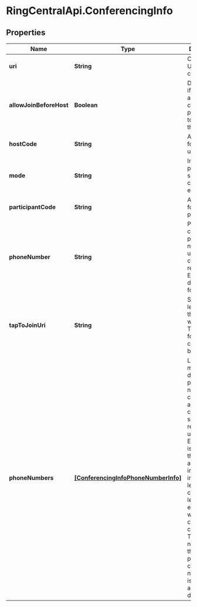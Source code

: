 # RingCentralApi.ConferencingInfo

## Properties
Name | Type | Description | Notes
------------ | ------------- | ------------- | -------------
**uri** | **String** | Canonical URI of a conferencing | [optional] 
**allowJoinBeforeHost** | **Boolean** | Determines if host user allows conference participants to join before the host | [optional] 
**hostCode** | **String** | Access code for a host user | [optional] 
**mode** | **String** | Internal parameter specifying conferencing engine | [optional] 
**participantCode** | **String** | Access code for any participant | [optional] 
**phoneNumber** | **String** | Primary conference phone number for user&#39;s home country returned in E.164 (11-digits) format | [optional] 
**tapToJoinUri** | **String** | Short URL leading to the service web page Tap to Join for audio conference bridge | [optional] 
**phoneNumbers** | [**[ConferencingInfoPhoneNumberInfo]**](ConferencingInfoPhoneNumberInfo.md) | List of multiple dial-in phone numbers to connect to audio conference service, relevant for user&#39;s brand. Each number is given with the country and location information, in order to let the user choose the less expensive way to connect to a conference. The first number in the list is the primary conference number, that is default and domestic | [optional] 


